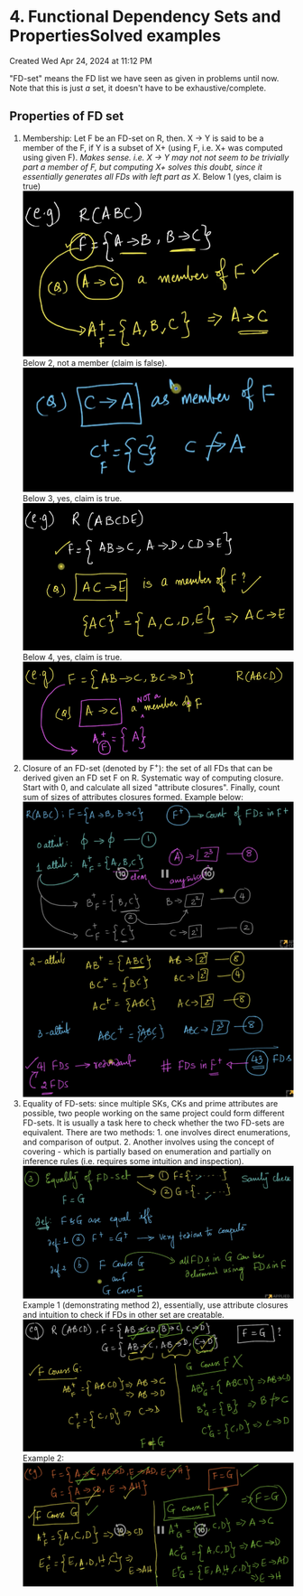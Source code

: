 # 4. Functional Dependency Sets and PropertiesSolved examples
Created Wed Apr 24, 2024 at 11:12 PM

"FD-set" means the FD list we have seen as given in problems until now.
Note that this is just *a* set, it doesn't have to be exhaustive/complete.

## Properties of FD set
1. Membership: Let F be an FD-set on R, then. X -> Y is said to be a member of the F, if Y is a subset of X+ (using F, i.e. X+ was computed using given F). *Makes sense. i.e. X -> Y may not not seem to be trivially part a member of F, but computing X+ solves this doubt, since it essentially generates all FDs with left part as X*.
   Below 1 (yes, claim is true)
   ![](../../../../assets/4-Functional-Dependency-Sets-and-PropertiesSolved-examples-image-1-781b29bb.png)
   Below 2, not a member (claim is false).
   ![](../../../../assets/4-Functional-Dependency-Sets-and-PropertiesSolved-examples-image-2-781b29bb.png)
   Below 3, yes, claim is true.
   ![](../../../../assets/4-Functional-Dependency-Sets-and-PropertiesSolved-examples-image-3-781b29bb.png)
   Below 4, yes, claim is true.
   ![](../../../../assets/4-Functional-Dependency-Sets-and-PropertiesSolved-examples-image-4-781b29bb.png)
2. Closure of an FD-set (denoted by F<sup>+</sup>): the set of all FDs that can be derived given an FD set F on R.
   Systematic way of computing closure. Start with 0, and calculate all sized "attribute closures". Finally, count sum of sizes of attributes closures formed. Example below:
   ![](../../../../assets/4-Functional-Dependency-Sets-and-PropertiesSolved-examples-image-5-781b29bb.png)
   ![](../../../../assets/4-Functional-Dependency-Sets-and-PropertiesSolved-examples-image-6-781b29bb.png)
3. Equality of FD-sets: since multiple SKs, CKs and prime attributes are possible, two people working on the same project could form different FD-sets. It is usually a task here to check whether the two FD-sets are equivalent. 
   There are two methods: 
	   1. one involves direct enumerations, and comparison of output.
	   2. Another involves using the concept of covering - which is partially based on enumeration and partially on inference rules (i.e. requires some intuition and inspection).
   ![](../../../../assets/4-Functional-Dependency-Sets-and-PropertiesSolved-examples-image-7-781b29bb.png)
   Example 1 (demonstrating method 2), essentially, use attribute closures and intuition to check if FDs in other set are creatable.
   ![](../../../../assets/4-Functional-Dependency-Sets-and-PropertiesSolved-examples-image-8-781b29bb.png)
   Example 2:
   ![](../../../../assets/4-Functional-Dependency-Sets-and-PropertiesSolved-examples-image-9-781b29bb.png)
